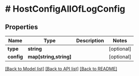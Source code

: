 # # HostConfigAllOfLogConfig

## Properties

Name | Type | Description | Notes
------------ | ------------- | ------------- | -------------
**type** | **string** |  | [optional] 
**config** | **map[string,string]** |  | [optional] 

[[Back to Model list]](../../README.md#documentation-for-models) [[Back to API list]](../../README.md#documentation-for-api-endpoints) [[Back to README]](../../README.md)


